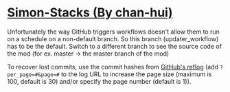 # [Simon-Stacks (By chan-hui)](https://github.com/chan-hui/Simon-Stacks)

Unfortunately the way GitHub triggers workflows doesn't allow them to run on a schedule on a non-default branch. So this branch (updater_workflow) has to be the default. Switch to a different branch to see the source code of the mod (for ex. master -> the master branch of the mod)

To recover lost commits, use the commit hashes from [GitHub's reflog](https://api.github.com/repos/KtaneModules/Simon-Stacks-chan-hui/events) (add `?per_page=#&page=#` to the log URL to increase the page size (maximum is 100, default is 30) and/or specify the page number (default is 1)).
